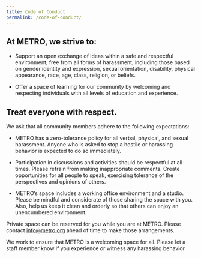 ```yaml
---
title: Code of Conduct
permalink: /code-of-conduct/
---
```


## At METRO, we strive to:

* Support an open exchange of ideas within a safe and respectful environment, free from all forms of harassment, including those based on gender identity and expression, sexual orientation, disability, physical appearance, race, age, class, religion, or beliefs.

* Offer a space of learning for our community by welcoming and respecting individuals with all levels of education and experience.

## Treat everyone with respect.

We ask that all community members adhere to the following expectations:

* METRO has a zero-tolerance policy for all verbal, physical, and sexual harassment. Anyone who is asked to stop a hostile or harassing behavior is expected to do so immediately.

* Participation in discussions and activities should be respectful at all times. Please refrain from making inappropriate comments. Create opportunities for all people to speak, exercising tolerance of the perspectives and opinions of others.

* METRO’s space includes a working office environment and a studio. Please be mindful and considerate of those sharing the space with you. Also, help us keep it clean and orderly so that others can enjoy an unencumbered environment.

Private space can be reserved for you while you are at METRO. Please contact info@metro.org ahead of time to make those arrangements.

We work to ensure that METRO is a welcoming space for all. Please let a staff member know if you experience or witness any harassing behavior. 
